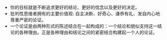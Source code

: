 - 你的目标就是不断追求更好的结论、更好的信念以及更好的决定。
- 批判性思维者拥有的主要价值观: 自主决断、好奇心、谦恭有礼、发自内心地尊重严密的论证。
- 一个论证是由两种形式的陈述结合在一起构成的：一个结论和貌似支持这一结论的各种理由。正是各种理由和结论之间的紧密结合构建起一个人的论证。
